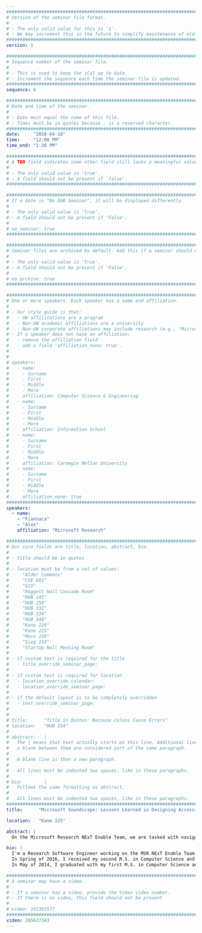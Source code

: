 ```yaml
---
################################################################################
# Version of the seminar file format.
#
# - The only valid value for this is '1'.
# - We may increment this in the future to simplify maintenance of old seminars.
################################################################################
version: 1

################################################################################
# Sequence number of the seminar file.
#
# - This is used to keep the iCal up to date.
# - Increment the sequence each time the seminar file is updated.
################################################################################
sequence: 6

################################################################################
# Date and time of the seminar.
#
# - Date must equal the name of this file.
# - Times must be in quotes because : is a reserved character.
################################################################################
date:     "2018-04-18"
time:     "12:00 PM"
time_end: "1:30 PM"

################################################################################
# A TBD field indicates some other field still lacks a meaningful value.
#
# - The only valid value is 'true'.
# - A field should not be present if 'false'.
################################################################################

################################################################################
# If a date is "No DUB Seminar", it will be displayed differently.
#
# - The only valid value is 'True'.
# - A field should not be present if 'False'.
#
# no_seminar: true
################################################################################

################################################################################
# Seminar files are archived by default. Add this if a seminar should not be.
#
# - The only valid value is 'True'.
# - A field should not be present if 'False'.
#
# no_archive: true
################################################################################

################################################################################
# One or more speakers. Each speaker has a name and affiliation.
#
# - Our style guide is that:
#   - UW affilitations are a program
#   - Non-UW academic affiliations are a university
#   - Non-UW corporate affiliations may include research (e.g., "Microsoft Research")
# - If a speaker does not have an affiliation:
#   - remove the affiliation field
#   - add a field 'affiliation_none: true'.
#
#
# speakers:
#   - name: 
#     - Surname
#     - First
#     - Middle
#     - More
#     affiliation: Computer Science & Engineering 
#   - name: 
#     - Surname
#     - First
#     - Middle
#     - More
#     affiliation: Information School 
#   - name: 
#     - Surname
#     - First
#     - Middle
#     - More
#     affiliation: Carnegie Mellon University 
#   - name:
#     - Surname
#     - First
#     - Middle
#     - More
#     affiliation_none: true
################################################################################
speakers:
  - name:
    - "Fiannaca"
    - "Alex"
    affiliation: "Microsoft Research"

################################################################################
# Our core fields are title, location, abstract, bio.
#
# - title should be in quotes
#
# - location must be from a set of values:
#     "Alder Commons"
#     "CSE 691"
#     "GIX"
#     "Haggett Hall Cascade Room"
#     "HUB 145"
#     "HUB 250"
#     "HUB 332"
#     "HUB 334"
#     "HUB 340"
#     "Kane 220"
#     "Kane 225"
#     "More 230"
#     "Sieg 233"
#     "StartUp Hall Meeting Room"
#
# - if custom text is required for the title
#   - title_override_seminar_page:
#
# - if custom text is required for location
#   - location_override_calendar:
#   - location_override_seminar_page:
#
# - if the default layout is to be completely overridden
#   - text_override_seminar_page:
#
#
# title:      "Title in Quotes: Because Colons Cause Errors"
# location:   "HUB 334"
#
# abstract:   |
#   The | means that text actually starts on this line. Additional lines without
#   a blank between them are considered part of the same paragraph.
#
#   A blank line is then a new paragraph.
#
#   All lines must be indented two spaces, like in these paragraphs.
#
# bio:        |
#   Follows the same formatting as abstract.
#
#   All lines must be indented two spaces, like in these paragraphs.
################################################################################
title:      "Microsoft Soundscape: Lessons Learned in Designing Accessible Technology and Bringing it to Market"

location:   "Kane 225"

abstract: |
  On the Microsoft Research NExT Enable Team, we are tasked with navigating the challenging space of taking cutting edge technology for people with disabilities to market. The most recent project our team has released is Microsoft Soundscape, a map that is delivered in 3D audio for people with visual impairments. Microsoft Soundscape uses 3D audio technology to enhance users’ ambient awareness, enabling users to get around and explore their surroundings in ways they may not have done before. Soundscape places audio cues and labels in 3D space such that they sound like they are coming from the direction towards the points of interest, parks, roads and other features in a user’s surroundings. In this talk I will discuss what Soundscape is and how it works, how we designed and developed it, and what we learned in taking it from a wild idea to a real product.

bio: |
  I'm a Research Software Engineer working on the MSR NExT Enable Team where we are developing exciting new technologies for and with people with disabilities. I'm currently working on the Microsoft Soundscape project and have worked on several Hands-Free projects in the past.
  In Spring of 2016, I received my second M.S. in Computer Science and Engineering from the University of Washington. I was co-advised by Maya Cakmak (Human-Robot Interaction) and Richard Ladner (Accessibility) and collaborated with Merrie Ringel Morris at Microsoft Research. My master’s qualifying exam was based on the AACrobat system I built at MSR in the summer of 2015. In AACrobat, we attempted to address many of the current communication issues in Augmentative and Alternative Communication (AAC) for people with neuromuscular diseases like ALS by redesigning an AAC system from a groupware perspective. This work was presented at CSCW 2017. Following up on this work in the summer of 2016, I developed a "voicesetting" system for AAC users in an attempt to enable AAC users to control the emotional and expressive features of their synthesized voices. This work will be presented at CHI 2018.
  In May of 2014, I graduated with my first M.S. in Computer Science and Engineering from the University of Nevada, Reno. My master’s thesis research surrounded the development of assistive technologies related to spatial perception for people with visual impairments. Prior to my work in computer science, I earned a B.S. in Biochemistry and Molecular Biology (Magna Cum Laude) from UNR.

################################################################################
# A seminar may have a video.
#
# - If a seminar has a video, provide the Vimeo video number.
# - If there is no video, this field should not be present
#
# video: 142303577
################################################################################
video: 265637343
---
```


